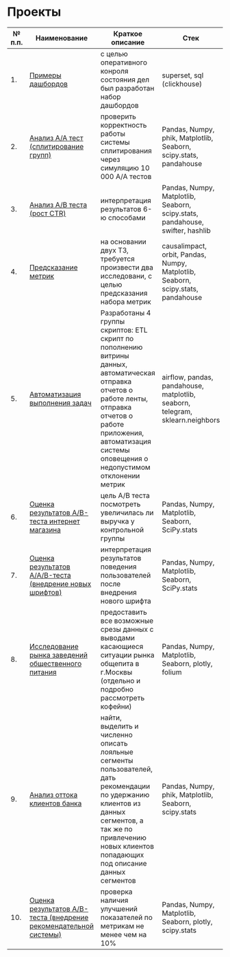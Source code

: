 # Проекты
| № п.п. | Наименование | Краткое описание | Стек |
|---|---|---|---|
| 1. | [Примеры дашбордов](https://github.com/fataltru/educational_pets/tree/main/pets/kc/dashboard) | с целью оперативного конроля состояния дел был разработан набор дашбордов | superset, sql (clickhouse) |
| 2. | [Анализ A/A тест (сплитирование групп)](https://github.com/fataltru/educational_pets/tree/main/pets/kc/01_ab_test/aa_test) | проверить корректность работы системы сплитирования через симуляцию 10 000 А/А тестов | Pandas, Numpy, phik, Matplotlib, Seaborn, scipy.stats, pandahouse |
| 3. | [Анализ A/B теста (рост CTR)](https://github.com/fataltru/educational_pets/tree/main/pets/kc/01_ab_test/ab_test) | интерпретация результатов 6-ю способами | Pandas, Numpy, Matplotlib, Seaborn, scipy.stats, pandahouse, swifter, hashlib |
| 4. | [Предсказание метрик](https://github.com/fataltru/educational_pets/tree/main/pets/kc/02_metrics_prediction) | на основании двух ТЗ, требуется произвести два исследовани, с целью предсказания набора метрик | causalimpact, orbit, Pandas, Numpy, Matplotlib, Seaborn, scipy.stats, pandahouse |
| 5. | [Автоматизация выполнения задач](https://github.com/fataltru/educational_pets/tree/main/pets/kc/03_airflow) | Разработаны 4 группы скриптов: ETL скрипт по пополнению витрины данных, автоматическая отправка отчетов о работе ленты, отправка отчетов о работе приложения, автоматизация системы оповещения о недопустимом отклонении метрик | airflow, pandas, pandahouse, matplotlib, seaborn, telegram, sklearn.neighbors |
| 6. | [Оценка результатов A/B-теста интернет магазина](https://github.com/fataltru/educational_pets/tree/main/pets/yp/01_%D0%B3%D0%B8%D0%BF%D0%BE%D1%82%D0%B5%D0%B7%D1%8B_%D0%B8_ab_%D1%82%D0%B5%D1%81%D1%82) | цель A/B теста посмотреть увеличилась ли выручка у контрольной группы | Pandas, Numpy, Matplotlib, Seaborn, SciPy.stats |
| 7. | [Оценка результатов A/A/B-теста (внедрение новых шрифтов)](https://github.com/fataltru/educational_pets/tree/main/pets/yp/02_%D0%B0%D0%BD%D0%B0%D0%BB%D0%B8%D0%B7_%D0%BF%D0%BE%D0%B2%D0%B5%D0%B4%D0%B5%D0%BD%D0%B8%D1%8F_%D0%BF%D0%BE%D0%BB%D1%8C%D0%B7%D0%BE%D0%B2%D0%B0%D1%82%D0%B5%D0%BB%D0%B5%D0%B9) | интерпретация результатов поведения пользователей после внедрения нового шрифта| Pandas, Numpy, Matplotlib, Seaborn, SciPy.stats |
| 8. | [Исследование рынка заведений общественного питания](https://github.com/fataltru/educational_pets/tree/main/pets/yp/03_%D0%B8%D1%81%D1%81%D0%BB%D0%B5%D0%B4%D0%BE%D0%B2%D0%B0%D0%BD%D0%B8%D0%B5_%D1%80%D1%8B%D0%BD%D0%BA%D0%B0_%D0%BE%D0%B1%D1%89%D0%B5%D1%81%D1%82%D0%B2%D0%B5%D0%BD%D0%BD%D0%BE%D0%B3%D0%BE_%D0%BF%D0%B8%D1%82%D0%B0%D0%BD%D0%B8%D1%8F_%D0%BC%D0%BE%D1%81%D0%BA%D0%B2%D1%8B) | предоставить все возможные срезы данных с выводами касающиеся ситуации рынка общепита в г.Москвы (отдельно и подробно рассмотреть кофейни)| Pandas, Numpy, Matplotlib, Seaborn, plotly, folium |
| 9. | [Анализ оттока клиентов банка](https://github.com/fataltru/educational_pets/tree/main/pets/yp/04_%D0%B0%D0%BD%D0%B0%D0%BB%D0%B8%D0%B7_%D0%BB%D0%BE%D1%8F%D0%BB%D1%8C%D0%BD%D0%BE%D1%81%D1%82%D0%B8_%D0%BA%D0%BB%D0%B8%D0%B5%D0%BD%D1%82%D0%BE%D0%B2_%D0%B2_%D0%B1%D0%B0%D0%BD%D0%BA%D0%B5) | найти, выделить и численно описать лояльные сегменты пользователей, дать рекомендации по удержанию клиентов из данных сегментов, а так же по привлечению новых клиентов попадающих под описание данных сегментов | Pandas, Numpy, phik, Matplotlib, Seaborn, scipy.stats |
| 10. | [Оценка результатов A/B-теста (внедрение рекомендательной системы)](https://github.com/fataltru/educational_pets/tree/main/pets/yp/05_%D0%BE%D1%86%D0%B5%D0%BD%D0%BA%D0%B0_%D1%80%D0%B5%D0%B7%D1%83%D0%BB%D1%8C%D1%82%D0%B0%D1%82%D0%BE%D0%B2_ab_%D1%82%D0%B5%D1%81%D1%82%D0%B0) | проверка наличия улучшений показателей по метрикам не менее чем на 10% | Pandas, Numpy, Matplotlib, Seaborn, plotly, scipy.stats |

